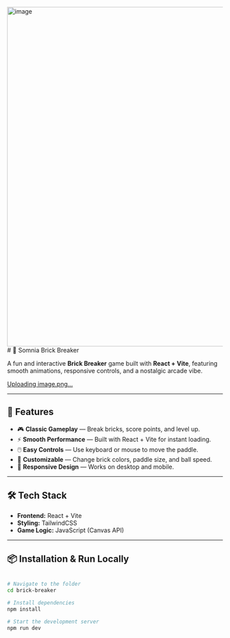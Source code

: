 <img width="900" height="792" alt="image" src="https://github.com/user-attachments/assets/e45df8d0-9aa2-47e5-9ae5-39be693101ad" /># 🧱 Somnia Brick Breaker

A fun and interactive **Brick Breaker** game built with **React + Vite**, featuring smooth animations, responsive controls, and a nostalgic arcade vibe.  

[Uploading image.png…]()


---

## 🚀 Features
- 🎮 **Classic Gameplay** — Break bricks, score points, and level up.
- ⚡ **Smooth Performance** — Built with React + Vite for instant loading.
- 🖱️ **Easy Controls** — Use keyboard or mouse to move the paddle.
- 🎨 **Customizable** — Change brick colors, paddle size, and ball speed.
- 📱 **Responsive Design** — Works on desktop and mobile.

---

## 🛠️ Tech Stack
- **Frontend:** React + Vite  
- **Styling:** TailwindCSS  
- **Game Logic:** JavaScript (Canvas API)  

---

## 📦 Installation & Run Locally
```bash

# Navigate to the folder
cd brick-breaker

# Install dependencies
npm install

# Start the development server
npm run dev
